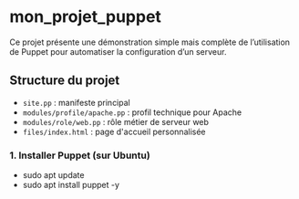 # mon_projet_puppet
Ce projet présente une démonstration simple mais complète de l’utilisation de Puppet pour automatiser la configuration d’un serveur.


## Structure du projet

- `site.pp` : manifeste principal
- `modules/profile/apache.pp` : profil technique pour Apache
- `modules/role/web.pp` : rôle métier de serveur web
- `files/index.html` : page d'accueil personnalisée


### 1. Installer Puppet (sur Ubuntu)

- sudo apt update
- sudo apt install puppet -y
